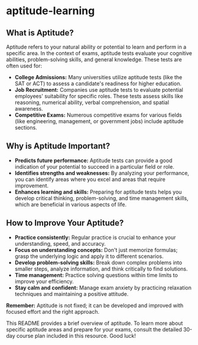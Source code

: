 # aptitude-learning

## What is Aptitude?

Aptitude refers to your natural ability or potential to learn and perform in a specific area. In the context of exams, aptitude tests evaluate your cognitive abilities, problem-solving skills, and general knowledge. These tests are often used for:

* **College Admissions:** Many universities utilize aptitude tests (like the SAT or ACT) to assess a candidate's readiness for higher education.
* **Job Recruitment:** Companies use aptitude tests to evaluate potential employees' suitability for specific roles. These tests assess skills like reasoning, numerical ability, verbal comprehension, and spatial awareness.
* **Competitive Exams:** Numerous competitive exams for various fields (like engineering, management, or government jobs) include aptitude sections. 

## Why is Aptitude Important?

* **Predicts future performance:** Aptitude tests can provide a good indication of your potential to succeed in a particular field or role.
* **Identifies strengths and weaknesses:** By analyzing your performance, you can identify areas where you excel and areas that require improvement.
* **Enhances learning and skills:** Preparing for aptitude tests helps you develop critical thinking, problem-solving, and time management skills, which are beneficial in various aspects of life.

## How to Improve Your Aptitude?

* **Practice consistently:** Regular practice is crucial to enhance your understanding, speed, and accuracy.
* **Focus on understanding concepts:** Don't just memorize formulas; grasp the underlying logic and apply it to different scenarios.
* **Develop problem-solving skills:**  Break down complex problems into smaller steps, analyze information, and think critically to find solutions.
* **Time management:** Practice solving questions within time limits to improve your efficiency.
* **Stay calm and confident:**  Manage exam anxiety by practicing relaxation techniques and maintaining a positive attitude.

**Remember:** Aptitude is not fixed; it can be developed and improved with focused effort and the right approach.  

This README provides a brief overview of aptitude. To learn more about specific aptitude areas and prepare for your exams, consult the detailed 30-day course plan included in this resource.  Good luck!
